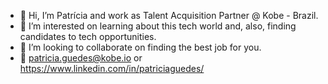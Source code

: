 - 👋  Hi, I’m Patrícia and work as Talent Acquisition Partner @ Kobe - Brazil.
- 👀  I’m interested on learning about this tech world and, also, finding candidates to tech opportunities.
- 💞️  I’m looking to collaborate on finding the best job for you.
- 📩  patricia.guedes@kobe.io or https://www.linkedin.com/in/patriciaguedes/


<!---
patriciagueds/patriciagueds is a ✨ special ✨ repository because its `README.md` (this file) appears on your GitHub profile.
You can click the Preview link to take a look at your changes.
--->

